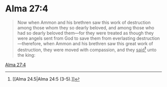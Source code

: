 # Alma 27:4

> Now when Ammon and his brethren saw this work of destruction among those whom they so dearly beloved, and among those who had so dearly beloved them—for they were treated as though they were angels sent from God to save them from everlasting destruction—therefore, when Ammon and his brethren saw this great work of destruction, they were moved with compassion, and they <u>said</u>[^a] unto the king:

[Alma 27:4](https://www.churchofjesuschrist.org/study/scriptures/bofm/alma/27?lang=eng&id=p4#p4)


[^a]: [[Alma 24.5|Alma 24:5 (3-5).]]

